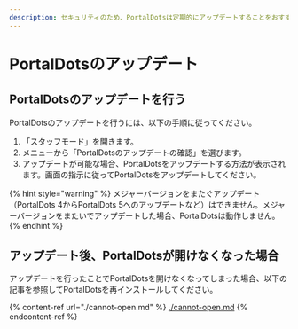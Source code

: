 ```yaml
---
description: セキュリティのため、PortalDotsは定期的にアップデートすることをおすすめします。
---
```


# PortalDotsのアップデート

## PortalDotsのアップデートを行う <a href="#update" id="update"></a>

PortalDotsのアップデートを行うには、以下の手順に従ってください。

1. 「スタッフモード」を開きます。
2. メニューから「PortalDotsのアップデートの確認」を選びます。
3. アップデートが可能な場合、PortalDotsをアップデートする方法が表示されます。画面の指示に従ってPortalDotsをアップデートしてください。

{% hint style="warning" %}
メジャーバージョンをまたぐアップデート（PortalDots 4からPortalDots 5へのアップデートなど）はできません。メジャーバージョンをまたいでアップデートした場合、PortalDotsは動作しません。
{% endhint %}

## アップデート後、PortalDotsが開けなくなった場合 <a href="#cannot-open" id="cannot-open"></a>

アップデートを行ったことでPortalDotsを開けなくなってしまった場合、以下の記事を参照してPortalDotsを再インストールしてください。

{% content-ref url="./cannot-open.md" %}
[./cannot-open.md](./cannot-open.md)
{% endcontent-ref %}